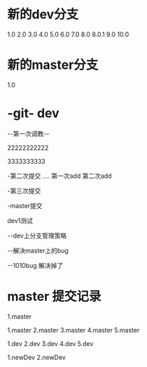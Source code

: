 
# 新的dev分支
1.0
2.0
3.0
4.0
5.0
6.0
7.0
8.0
8.0.1
9.0
10.0
# 新的master分支
1.0


# -git- dev

--第一次调教--


22222222222


3333333333

-第二次提交
.... 第一次add  第二次add

-第三次提交




-master提交

dev1测试


--dev上分支管理策略


--解决master上的bug


--1010bug 解决掉了



# master 提交记录
1.master





1.master
2.master
3.master
4.master
5.master

1.dev
2.dev
3.dev
4.dev
5.dev

1.newDev
2.newDev
